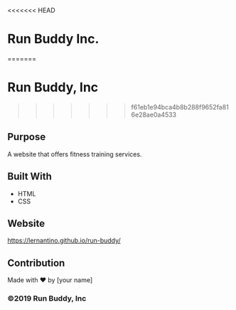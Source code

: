 <<<<<<< HEAD
# Run Buddy Inc.
=======
# Run Buddy, Inc
>>>>>>> f61eb1e94bca4b8b288f9652fa816e28ae0a4533

## Purpose
A website that offers fitness training services. 

## Built With
* HTML
* CSS

## Website
https://lernantino.github.io/run-buddy/

## Contribution
Made with ❤️ by [your name]

### ©️2019 Run Buddy, Inc 
